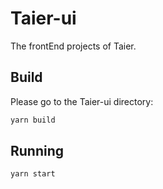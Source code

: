 # Taier-ui

The frontEnd projects of Taier.


## Build

Please go to the Taier-ui directory:

```bash
yarn build
```

## Running

```bash
yarn start
```
